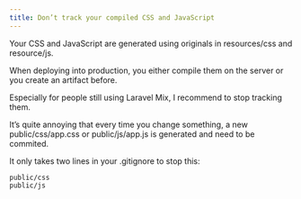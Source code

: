 ```yaml
---
title: Don’t track your compiled CSS and JavaScript
---
```

Your CSS and JavaScript are generated using originals in <span class="text-[13px] bg-[#EDEEF3] px-2 py-1 rounded-lg border-2">resources/css</span> and <span class="text-[13px] bg-[#EDEEF3] px-2 py-1 rounded-lg border-2">resource/js</span>.

When deploying into production, you either compile them on the server or you create an artifact before.

Especially for people still using Laravel Mix, I recommend to stop tracking them.

It’s quite annoying that every time you change something, a new <span class="text-[13px] bg-[#EDEEF3] px-2 py-1 rounded-lg border-2"> public/css/app.css</span> or <span class="text-[13px] bg-[#EDEEF3] px-2 py-1 rounded-lg border-2"> public/js/app.js</span> is generated and need to be commited.

It only takes two lines in your .gitignore to stop this:

    public/css
    public/js

